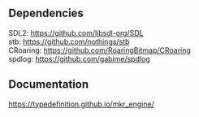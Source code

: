 ## Dependencies
SDL2: https://github.com/libsdl-org/SDL  
stb: https://github.com/nothings/stb  
CRoaring: https://github.com/RoaringBitmap/CRoaring  
spdlog: https://github.com/gabime/spdlog

## Documentation
https://typedefinition.github.io/mkr_engine/